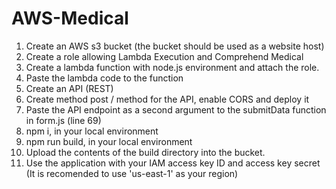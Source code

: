 # AWS-Medical

1) Create an AWS s3 bucket (the bucket should be used as a website host)
2) Create a role allowing Lambda Execution and Comprehend Medical
4) Create a lambda function with node.js environment and attach the role.
5) Paste the lambda code to the function
6) Create an API (REST)
7) Create method post / method for the API, enable CORS and deploy it
8) Paste the API endpoint as a second argument to the submitData function in form.js (line 69)
9) npm i, in your local environment
10) npm run build, in your local environment
11) Upload the contents of the build directory into the bucket.
12) Use the application with your IAM access key ID and access key secret (It is recomended to use 'us-east-1' as your region)
